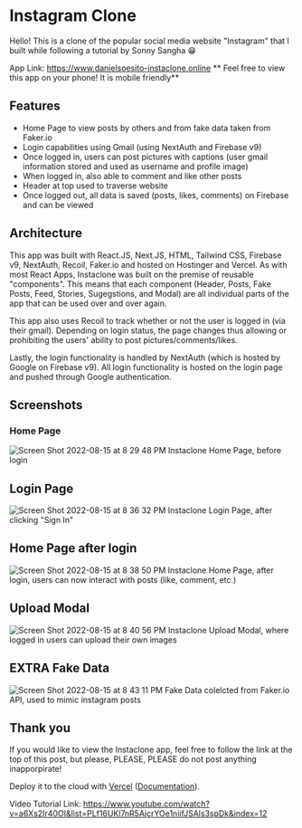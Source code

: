 # Instagram Clone 
 
Hello! This is a clone of the popular social media website "Instagram" that I built while following a tutorial by Sonny Sangha 😁

App Link: https://www.danielsoesito-instaclone.online
** Feel free to view this app on your phone! It is mobile friendly**

## Features

* Home Page to view posts by others and from fake data taken from Faker.io
* Login capabilities using Gmail (using NextAuth and Firebase v9)
* Once logged in, users can post pictures with captions (user gmail information stored and used as username and profile image)
* When logged in, also able to comment and like other posts
* Header at top used to traverse website
* Once logged out, all data is saved (posts, likes, comments) on Firebase and can be viewed 

## Architecture
This app was built with React.JS, Next.JS, HTML, Tailwind CSS, Firebase v9, NextAuth, Recoil, Faker.io and hosted on Hostinger and Vercel. As with most React Apps, Instaclone was built on the premise of reusable "components". This means that each component (Header, Posts, Fake Posts, Feed, Stories, Sugegstions, and Modal) are all individual parts of the app that can be used over and over again. 

This app also uses Recoil to track whether or not the user is logged in (via their gmail). Depending on login status, the page changes thus allowing or prohibiting the users' ability to post pictures/comments/likes. 

Lastly, the login functionality is handled by NextAuth (which is hosted by Google on Firebase v9). All login functionality is hosted on the login page and pushed through Google authentication. 


## Screenshots 
### Home Page
![Screen Shot 2022-08-15 at 8 29 48 PM](https://user-images.githubusercontent.com/99083937/184758785-9bae5a09-1fd0-4841-b57c-e65570bb409e.png)
Instaclone Home Page, before login


## Login Page
![Screen Shot 2022-08-15 at 8 36 32 PM](https://user-images.githubusercontent.com/99083937/184759182-f1b87cd8-2dc5-44f8-9d47-294740eaa58f.png)
Instaclone Login Page, after clicking "Sign In"


## Home Page after login
![Screen Shot 2022-08-15 at 8 38 50 PM](https://user-images.githubusercontent.com/99083937/184759353-1e6d6c8e-cf52-4b6c-89f3-8e1701ba992a.png)
Instaclone Home Page, after login, users can now interact with posts (like, comment, etc.)


## Upload Modal
![Screen Shot 2022-08-15 at 8 40 56 PM](https://user-images.githubusercontent.com/99083937/184759488-46260189-a4eb-4a0d-8c96-0a8c367015ef.png)
Instaclone Upload Modal, where logged in users can upload their own images 


## **EXTRA** Fake Data
![Screen Shot 2022-08-15 at 8 43 11 PM](https://user-images.githubusercontent.com/99083937/184759662-8d1d6dff-7cf2-407c-9383-23d216f89b6f.png)
Fake Data colelcted from Faker.io API, used to mimic instagram posts

## Thank you 

If you would like to view the Instaclone app, feel free to follow the link at the top of this post, but please, PLEASE, PLEASE do not post anything inapporpirate!

Deploy it to the cloud with [Vercel](https://vercel.com/new?utm_source=github&utm_medium=readme&utm_campaign=next-example) ([Documentation](https://nextjs.org/docs/deployment)).

Video Tutorial Link: https://www.youtube.com/watch?v=a6Xs2Ir40OI&list=PLf16UKl7nR5AjcrYOe1niifJSAls3spDk&index=12
